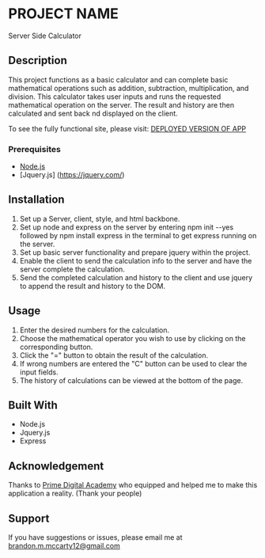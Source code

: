 # PROJECT NAME

Server Side Calculator

## Description

This project functions as a basic calculator and can complete basic mathematical operations such as addition, subtraction, multiplication, and division. This calculator takes user inputs and runs the requested mathematical operation on the server. The result and history are then calculated and sent back nd displayed on the client.

To see the fully functional site, please visit: [DEPLOYED VERSION OF APP](www.heroku.com)

### Prerequisites

- [Node.js](https://nodejs.org/en/)
- [Jquery.js] (https://jquery.com/)

## Installation

1. Set up a Server, client, style, and html backbone.
2. Set up node and express on the server by entering npm init --yes followed by npm install express in the terminal to get express running on the server.
3. Set up basic server functionality and prepare jquery within the project.
4. Enable the client to send the calculation info to the server and have the server complete the calculation.
5. Send the completed calculation and history to the client and use jquery to append the result and history to the DOM.

## Usage

1. Enter the desired numbers for the calculation.
2. Choose the mathematical operator you wish to use by clicking on the corresponding button.
3. Click the "=" button to obtain the result of the calculation.
4. If wrong numbers are entered the "C" button can be used to clear the input fields.
5. The history of calculations can be viewed at the bottom of the page.



## Built With

- Node.js
- Jquery.js
- Express

## Acknowledgement
Thanks to [Prime Digital Academy](www.primeacademy.io) who equipped and helped me to make this application a reality. (Thank your people)

## Support
If you have suggestions or issues, please email me at [brandon.m.mccarty12@gmail.com](www.google.com)
